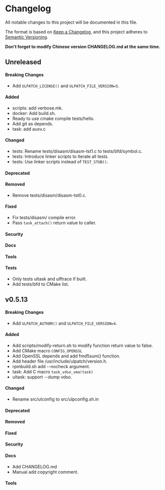 # Changelog

All notable changes to this project will be documented in this file.

The format is based on [Keep a Changelog](https://keepachangelog.com/en/1.0.0/),
and this project adheres to
[Semantic Versioning](https://semver.org/spec/v2.0.0.html).

**Don't forget to modify Chinese version CHANGELOG.md at the same time.**


## Unreleased

#### Breaking Changes
- Add `ULPATCH_LICENSE()` and `ULPATCH_FILE_VERSION=5`.
#### Added
- scripts: add verbose.mk.
- docker: Add build.sh.
- Ready to use cmake compile tests/hello.
- Add git as depends.
- task: add auxv.c
#### Changed
- tests: Rename tests/disasm/disasm-tst1.c to tests/bfd/symbol.c.
- tests: Introduce linker scripts to iterate all tests.
- tests: Use linker scripts instead of `TEST_STUB()`.
#### Deprecated
#### Removed
- Remove tests/disasm/disasm-tst0.c.
#### Fixed
- Fix tests/disasm/ compile error.
- Pass `task_attach()` return value to caller.
#### Security
#### Docs
#### Tools
#### Tests
- Only tests ultask and ulftrace if built.
- Add tests/bfd to CMake list.


## v0.5.13

#### Breaking Changes
- Add `ULPATCH_AUTHOR()` and `ULPATCH_FILE_VERSION=4`.
#### Added
- Add scripts/modify-return.sh to modify function return value to false.
- Add CMake macro `CONFIG_OPENSSL`
- Add OpenSSL depends and add fmd5sum() function.
- Add header file /usr/include/ulpatch/version.h.
- rpmbuild.sh add --nocheck argument.
- task: Add C macro `task_vdso_vma(task)`
- ultask: support --dump vdso.
#### Changed
- Rename src/ulconfig to src/ulpconfig.sh.in
#### Deprecated
#### Removed
#### Fixed
#### Security
#### Docs
- Add CHANGELOG.md
- Manual add copyright comment.
#### Tools
